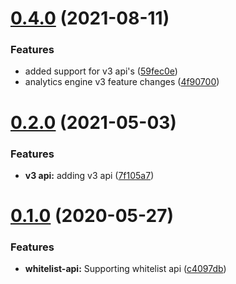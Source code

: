 # [0.4.0](https://github.com/IBM/ibm-iae-go-sdk/compare/v0.3.1...v0.4.0) (2021-08-11)


### Features

* added support for v3 api's ([59fec0e](https://github.com/IBM/ibm-iae-go-sdk/commit/59fec0ea955106cba3ee5ea8bbb7bf86b3285a24))
* analytics engine v3 feature changes ([4f90700](https://github.com/IBM/ibm-iae-go-sdk/commit/4f90700e52d83d0719ecc8af443bb1de17494936))

# [0.2.0](https://github.com/IBM/ibm-iae-go-sdk/compare/v0.1.0...v0.2.0) (2021-05-03)


### Features

* **v3 api:** adding v3 api ([7f105a7](https://github.com/IBM/ibm-iae-go-sdk/commit/7f105a744fa0ad351d25c297df1a52c2121c3ffd))

# [0.1.0](https://github.com/IBM/ibm-iae-go-sdk/compare/v0.0.1...v0.1.0) (2020-05-27)


### Features

* **whitelist-api:** Supporting whitelist api ([c4097db](https://github.com/IBM/ibm-iae-go-sdk/commit/c4097db694679b3f416e8f5c17a0f389d0513b8a))
